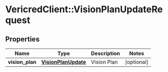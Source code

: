 # VericredClient::VisionPlanUpdateRequest

## Properties
Name | Type | Description | Notes
------------ | ------------- | ------------- | -------------
**vision_plan** | [**VisionPlanUpdate**](VisionPlanUpdate.md) | Vision Plan | [optional] 


